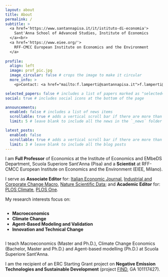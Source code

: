 ```yaml
---
layout: about
title: About
permalink: /
subtitle: >
  <a href='https://www.santannapisa.it/it/istituto-di-economia'>
    Sant'Anna School of Advanced Studies, Institute of Economics
  </a><br>
  <a href='https://www.eiee.org/'>
    RFF-CMCC European Institute on Economics and the Environment
  </a>
  
profile:
  align: left
  image: prof_pic.jpg
  image_circular: false # crops the image to make it circular
  more_info: >
    <p>Contact: <a href="mailto:f.lamperti@santannapisa.it">f.lamperti@santannapisa.it</a> </p>

selected_papers: false # includes a list of papers marked as "selected={true}"
social: true # includes social icons at the bottom of the page

announcements:
  enabled: false # includes a list of news items
  scrollable: true # adds a vertical scroll bar if there are more than 3 news items
  limit: 5 # leave blank to include all the news in the `_news` folder

latest_posts:
  enabled: false
  scrollable: true # adds a vertical scroll bar if there are more than 3 new posts items
  limit: 3 # leave blank to include all the blog posts
---
```


I am <strong>Full Professor</strong> of Economics at the Institute of Economics and EMbeDS Department, Scuola Superiore Sant'Anna (Pisa) and a <strong>Scientist</strong> at RFF-CMCC European Institute on Economics and the Environment (EIEE, Milano).

I serve as <strong>Associate Editor</strong> for: <a href='https://link.springer.com/journal/40797'>Italian Economic Journal</a>, <a href='https://academic.oup.com/icc'>Industrial and Corporate Change Macro</a>, <a href='https://www.nature.com/sdata/'>Nature Scientific Data</a>; and <strong>Academic Editor</strong> for: <a href='https://journals.plos.org/climate/'>PLOS Climate</a>, <a href='https://journals.plos.org/plosone/'>PLOS One</a>.

My research interests focus on:

<div style="text-align: left;">
  <ul style="display: inline-block; text-align: left; transform: translateX(-0.1em);">
    <li><strong>Macroeconomics</strong></li>
    <li><strong>Climate Change</strong></li>
    <li><strong>Agent-Based Modeling and Validation</strong></li>
    <li><strong>Innovation and Technical Change</strong></li>
  </ul>
</div>

I teach Macroeconomics (Master and Ph.D.), Climate Change Economics (Bachelor, Master and Ph.D.) and Agent-based modelling (Ph.D.) at Scuola Superiore Sant'Anna.

I am the recipient of an ERC Starting Grant project on <strong>Negative Emission Technologies and Sustainable Development</strong> (project <a href='https://find-erc.eu'>FIND</a>, GA 101117427).
